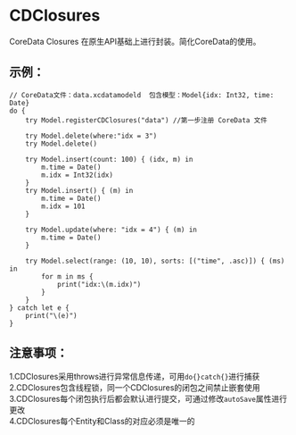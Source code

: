 # CDClosures
CoreData Closures 在原生API基础上进行封装。简化CoreData的使用。

## 示例：
```
// CoreData文件：data.xcdatamodeld  包含模型：Model{idx: Int32, time: Date}
do {
    try Model.registerCDClosures("data") //第一步注册 CoreData 文件

    try Model.delete(where:"idx = 3")
    try Model.delete()

    try Model.insert(count: 100) { (idx, m) in
        m.time = Date()
        m.idx = Int32(idx)
    }
    try Model.insert() { (m) in
        m.time = Date()
        m.idx = 101
    }

    try Model.update(where: "idx = 4") { (m) in
        m.time = Date()
    }

    try Model.select(range: (10, 10), sorts: [("time", .asc)]) { (ms) in
        for m in ms {
            print("idx:\(m.idx)")
        }
    }
} catch let e {
    print("\(e)")
}
```

## 注意事项：
1.CDClosures采用throws进行异常信息传递，可用```do{}catch{}```进行捕获<br>
2.CDClosures包含线程锁，同一个CDClosures的闭包之间禁止嵌套使用<br>
3.CDClosures每个闭包执行后都会默认进行提交，可通过修改```autoSave```属性进行更改<br>
4.CDClosures每个Entity和Class的对应必须是唯一的<br>


